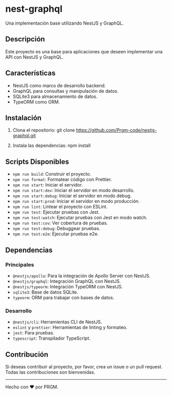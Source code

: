 # nest-graphql

Una implementación base utilizando NestJS y GraphQL.

## Descripción

Este proyecto es una base para aplicaciones que deseen implementar una API con NestJS y GraphQL.

## Características

- NestJS como marco de desarrollo backend.
- GraphQL para consultas y manipulación de datos.
- SQLite3 para almacenamiento de datos.
- TypeORM como ORM.

## Instalación

1. Clona el repositorio:
git clone https://github.com/Prgm-code/nestjs-graphql.git


2. Instala las dependencias:
npm install


## Scripts Disponibles

- `npm run build`: Construir el proyecto.
- `npm run format`: Formatear código con Prettier.
- `npm run start`: Iniciar el servidor.
- `npm run start:dev`: Iniciar el servidor en modo desarrollo.
- `npm run start:debug`: Iniciar el servidor en modo debug.
- `npm run start:prod`: Iniciar el servidor en modo producción.
- `npm run lint`: Lintear el proyecto con ESLint.
- `npm run test`: Ejecutar pruebas con Jest.
- `npm run test:watch`: Ejecutar pruebas con Jest en modo watch.
- `npm run test:cov`: Ver cobertura de pruebas.
- `npm run test:debug`: Debuggear pruebas.
- `npm run test:e2e`: Ejecutar pruebas e2e.

## Dependencias

### Principales

- `@nestjs/apollo`: Para la integración de Apollo Server con NestJS.
- `@nestjs/graphql`: Integración GraphQL con NestJS.
- `@nestjs/typeorm`: Integración TypeORM con NestJS.
- `sqlite3`: Base de datos SQLite.
- `typeorm`: ORM para trabajar con bases de datos.

### Desarrollo

- `@nestjs/cli`: Herramientas CLI de NestJS.
- `eslint` y `prettier`: Herramientas de linting y formateo.
- `jest`: Para pruebas.
- `typescript`: Transpilador TypeScript.

## Contribución

Si deseas contribuir al proyecto, por favor, crea un issue o un pull request. Todas las contribuciones son bienvenidas.



---

Hecho con ❤️ por PRGM.

